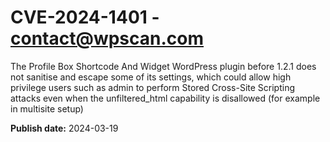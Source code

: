 # CVE-2024-1401 - contact@wpscan.com

The Profile Box Shortcode And Widget WordPress plugin before 1.2.1 does not sanitise and escape some of its settings, which could allow high privilege users such as admin to perform Stored Cross-Site Scripting attacks even when the unfiltered_html capability is disallowed (for example in multisite setup)

**Publish date:** 2024-03-19
